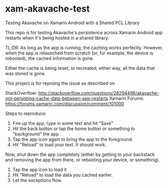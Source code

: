 # xam-akavache-test

Testing Akavache on Xamarin Android with a Shared PCL Library

This repo is for testing Akavache's persistence across Xamarin Android app restarts when it's being hosted in a shared library.

TL;DR: As long as the app is running, the caching works perfectly. However, when the app is relaunched from scratch (or, for example, the device is rebooted), the cached information is gone. 

Either the cache is being reset, or recreated, either way, all the data that was stored is gone.

This project is for reproing the issue as described on

StackOverflow: http://stackoverflow.com/questions/28294496/akavache-not-persisting-cache-data-between-app-restarts
Xamarin Forums: https://forums.xamarin.com/discussion/comment/101000

Steps to reproduce: 

1. Fire up the app, type in some text and hit "Save" 
2. Hit the back button or tap the home button or something to "background" the app
3. Tap the app icon again to bring the app to the foreground.
4. Hit "Reload" to load your text. It should work.

Now, shut down the app completely (either by getting to your backstack and removing the app from there, or rebooting your device, or something). 

1. Tap the app icon to load it 
2. Hit "Reload" to load the data you cached earlier.
3. Let the exceptions flow.

